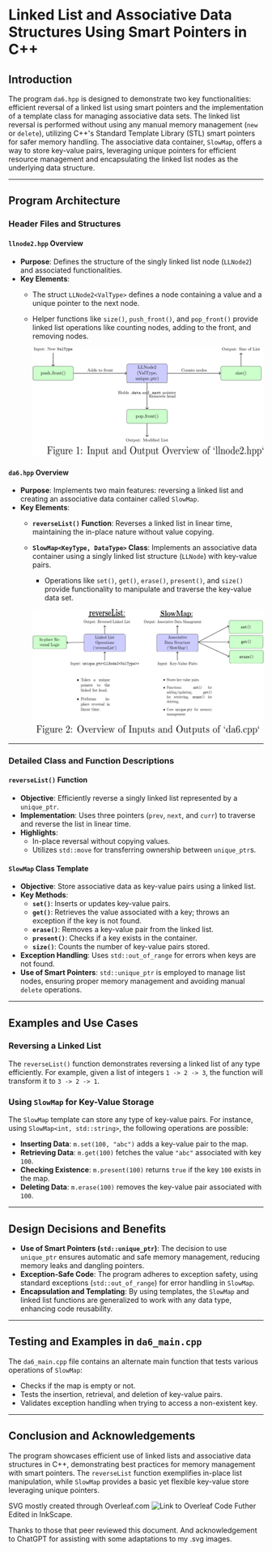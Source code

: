 # Linked List and Associative Data Structures Using Smart Pointers in C++

## Introduction

The program `da6.hpp` is designed to demonstrate two key functionalities: efficient reversal of a linked list using smart pointers and the implementation of a template class for managing associative data sets. The linked list reversal is performed without using any manual memory management (`new` or `delete`), utilizing C++'s Standard Template Library (STL) smart pointers for safer memory handling. The associative data container, `SlowMap`, offers a way to store key-value pairs, leveraging unique pointers for efficient resource management and encapsulating the linked list nodes as the underlying data structure.

---

## Program Architecture

### Header Files and Structures

#### `llnode2.hpp` Overview
- **Purpose**: Defines the structure of the singly linked list node (`LLNode2`) and associated functionalities.
- **Key Elements**:
  - The struct `LLNode2<ValType>` defines a node containing a value and a unique pointer to the next node.
  - Helper functions like `size()`, `push_front()`, and `pop_front()` provide linked list operations like counting nodes, adding to the front, and removing nodes.

	![Diagram of LLNode2](llnode.svg)

#### `da6.hpp` Overview
- **Purpose**: Implements two main features: reversing a linked list and creating an associative data container called `SlowMap`.
- **Key Elements**:
  - **`reverseList()` Function**: Reverses a linked list in linear time, maintaining the in-place nature without value copying.
  - **`SlowMap<KeyType, DataType>` Class**: Implements an associative data container using a singly linked list structure (`LLNode`) with key-value pairs.
	- Operations like `set()`, `get()`, `erase()`, `present()`, and `size()` provide functionality to manipulate and traverse the key-value data set.

	![Diagram of da6.hpp](da6.svg)


---

### Detailed Class and Function Descriptions

#### `reverseList()` Function
- **Objective**: Efficiently reverse a singly linked list represented by a `unique_ptr`.
- **Implementation**: Uses three pointers (`prev`, `next`, and `curr`) to traverse and reverse the list in linear time.
- **Highlights**:
  - In-place reversal without copying values.
  - Utilizes `std::move` for transferring ownership between `unique_ptr`s.

#### `SlowMap` Class Template
- **Objective**: Store associative data as key-value pairs using a linked list.
- **Key Methods**:
  - **`set()`**: Inserts or updates key-value pairs.
  - **`get()`**: Retrieves the value associated with a key; throws an exception if the key is not found.
  - **`erase()`**: Removes a key-value pair from the linked list.
  - **`present()`**: Checks if a key exists in the container.
  - **`size()`**: Counts the number of key-value pairs stored.
- **Exception Handling**: Uses `std::out_of_range` for errors when keys are not found.
- **Use of Smart Pointers**: `std::unique_ptr` is employed to manage list nodes, ensuring proper memory management and avoiding manual `delete` operations.

---

## Examples and Use Cases

### Reversing a Linked List
The `reverseList()` function demonstrates reversing a linked list of any type efficiently. For example, given a list of integers `1 -> 2 -> 3`, the function will transform it to `3 -> 2 -> 1`.

### Using `SlowMap` for Key-Value Storage
The `SlowMap` template can store any type of key-value pairs. For instance, using `SlowMap<int, std::string>`, the following operations are possible:
- **Inserting Data**: `m.set(100, "abc")` adds a key-value pair to the map.
- **Retrieving Data**: `m.get(100)` fetches the value `"abc"` associated with key `100`.
- **Checking Existence**: `m.present(100)` returns `true` if the key `100` exists in the map.
- **Deleting Data**: `m.erase(100)` removes the key-value pair associated with `100`.

---

## Design Decisions and Benefits

- **Use of Smart Pointers (`std::unique_ptr`)**: The decision to use `unique_ptr` ensures automatic and safe memory management, reducing memory leaks and dangling pointers.
- **Exception-Safe Code**: The program adheres to exception safety, using standard exceptions (`std::out_of_range`) for error handling in `SlowMap`.
- **Encapsulation and Templating**: By using templates, the `SlowMap` and linked list functions are generalized to work with any data type, enhancing code reusability.

---

## Testing and Examples in `da6_main.cpp`

The `da6_main.cpp` file contains an alternate main function that tests various operations of `SlowMap`:
- Checks if the map is empty or not.
- Tests the insertion, retrieval, and deletion of key-value pairs.
- Validates exception handling when trying to access a non-existent key.

---

## Conclusion and Acknowledgements

The program showcases efficient use of linked lists and associative data structures in C++, demonstrating best practices for memory management with smart pointers. The `reverseList` function exemplifies in-place list manipulation, while `SlowMap` provides a basic yet flexible key-value store leveraging unique pointers.

SVG mostly created through Overleaf.com ![Link to Overleaf Code](https://www.overleaf.com/read/kmjmxkhmyqvm#a0ec24)
Futher Edited in InkScape.

Thanks to those that peer reviewed this document. And acknowledgement to ChatGPT for assisting with some adaptations to my .svg images.